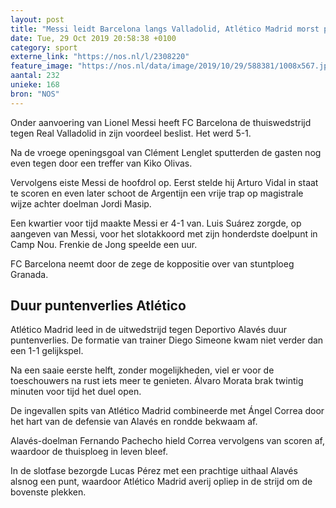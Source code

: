 ```yaml
---
layout: post
title: "Messi leidt Barcelona langs Valladolid, Atlético Madrid morst punten"
date: Tue, 29 Oct 2019 20:58:38 +0100
category: sport
externe_link: "https://nos.nl/l/2308220"
feature_image: "https://nos.nl/data/image/2019/10/29/588381/1008x567.jpg"
aantal: 232
unieke: 168
bron: "NOS"
---
```


<p>Onder aanvoering van Lionel Messi heeft FC Barcelona de thuiswedstrijd tegen Real Valladolid in zijn voordeel beslist. Het werd 5-1.</p>
<p>Na de vroege openingsgoal van Clément Lenglet sputterden de gasten nog even tegen door een treffer van Kiko Olivas.</p>
<p>Vervolgens eiste Messi de hoofdrol op. Eerst stelde hij Arturo Vidal in staat te scoren en even later schoot de Argentijn een vrije trap op magistrale wijze achter doelman Jordi Masip.</p>
<p>Een kwartier voor tijd maakte Messi er 4-1 van. Luis Suárez zorgde, op aangeven van Messi, voor het slotakkoord met zijn honderdste doelpunt in Camp Nou. Frenkie de Jong speelde een uur.</p>
<p>FC Barcelona neemt door de zege de koppositie over van stuntploeg Granada.</p>
<h2>Duur puntenverlies Atlético</h2>
<p>Atlético Madrid leed in de uitwedstrijd tegen Deportivo Alavés duur puntenverlies. De formatie van trainer Diego Simeone kwam niet verder dan een 1-1 gelijkspel.</p>
<p>Na een saaie eerste helft, zonder mogelijkheden, viel er voor de toeschouwers na rust iets meer te genieten. Álvaro Morata brak twintig minuten voor tijd het duel open.</p>
<p>De ingevallen spits van Atlético Madrid combineerde met Ángel Correa door het hart van de defensie van Alavés en rondde bekwaam af.</p>
<p>Alavés-doelman Fernando Pachecho hield Correa vervolgens van scoren af, waardoor de thuisploeg in leven bleef.</p>
<p>In de slotfase bezorgde Lucas Pérez met een prachtige uithaal Alavés alsnog een punt, waardoor Atlético Madrid averij opliep in de strijd om de bovenste plekken.</p>
